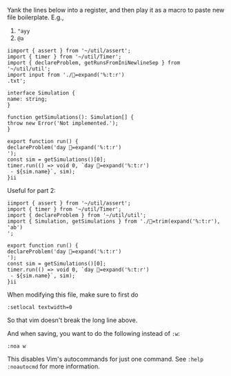 Yank the lines below into a register, and then play it as a macro to paste new
file boilerplate. E.g.,

1. `"ayy`
2. `@a`

```
iimport { assert } from '~/util/assert';import { timer } from '~/util/Timer';import { declareProblem, getRunsFromIniNewlineSep } from '~/util/util';import input from './=expand('%:t:r').txt';interface Simulation {name: string;}function getSimulations(): Simulation[] {throw new Error('Not implemented.');}export function run() {declareProblem('day =expand('%:t:r')');const sim = getSimulations()[0];timer.run(() => void 0, `day =expand('%:t:r') - ${sim.name}`, sim);}ii
```

Useful for part 2:
```
iimport { assert } from '~/util/assert';import { timer } from '~/util/Timer';import { declareProblem } from '~/util/util';import { Simulation, getSimulations } from './=trim(expand('%:t:r'), 'ab')';export function run() {declareProblem('day =expand('%:t:r')');const sim = getSimulations()[0];timer.run(() => void 0, `day =expand('%:t:r') - ${sim.name}`, sim);}ii
```

When modifying this file, make sure to first do

```
:setlocal textwidth=0
```

So that vim doesn't break the long line above.

And when saving, you want to do the following instead of `:w`:

```
:noa w
```

This disables Vim's autocommands for just one command. See `:help :noautocmd`
for more information.
